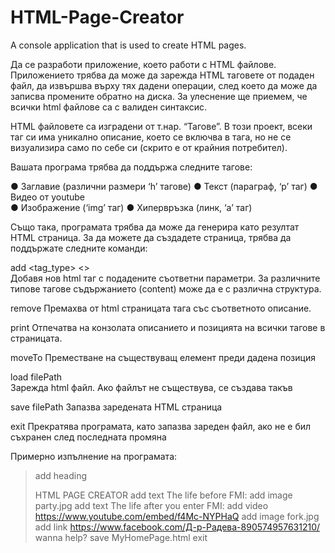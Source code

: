 # HTML-Page-Creator
A console application that is used to create HTML pages.


Да се разработи приложение, което работи с HTML файлове. Приложението трябва да може да зарежда HTML таговете от подаден файл, да извършва върху тях дадени операции, след което да може да записва промените обратно на диска. За улеснение ще приемем, че всички html файлове са с валиден синтаксис. 

HTML файловете са изградени от т.нар. “Тагове”. В този проект, всеки таг
си има уникално описание, което се включва в тага, но не се визуализира
само по себе си (скрито е от крайния потребител).

Вашата програма трябва да поддържа следните тагове: 
 
● Заглавие (различни размери ‘h’ тагове)
● Текст (параграф, ‘p’ таг)
● Видео от youtube  
● Изображение (‘img’ таг)
● Хипервръзка (линк, ‘a’ таг) 
 
Също така, програмата трябва да може да генерира като резултат
HTML страница. За да можете да създадете страница, трябва да
поддържате следните команди:
 
аdd <tag_type> <<descr>> <content>  
Добавя нов html таг с подадените съответни параметри. За различните типове тагове съдържанието (content) може да е с различна структура. 

remove <descr> 
Премахва от html страницата тага със съответното описание.
 
print 
Отпечатва на конзолата описанието и позицията на всички тагове в страницата. 

moveTo <pos> <descr> 
Преместване на съществуващ елемент преди дадена позиция 

load filePath  
Зарежда html файл. Ако файлът не съществува, се създава такъв 

save filePath 
Запазва заредената HTML страница 

exit 
Прекратява програмата, като запазва зареден файл, ако не е бил съхранен
след последната промяна 

Примерно изпълнение на програмата:
>add heading <main heading> HTML PAGE CREATOR
>add text  <before> The life before FMI:
>add image <yolo> party.jpg
>add text <after> The life after you enter FMI: 
>add video <wanna break> https://www.youtube.com/embed/f4Mc-NYPHaQ
>add image <despair> fork.jpg
>add link <help> https://www.facebook.com/Д-р-Радева-890574957631210/
wanna help?
>save MyHomePage.html
>exit
